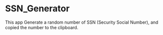 # SSN_Generator
This app Generate a random number of SSN (Security Social Number), and copied the number to the clipboard.
